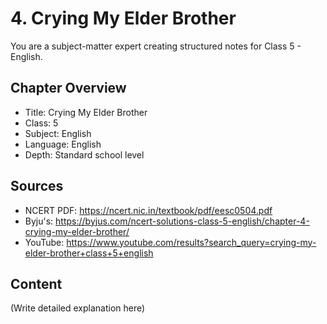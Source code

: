 # 4. Crying My Elder Brother

You are a subject-matter expert creating structured notes for Class 5 - English.

## Chapter Overview
- Title: Crying My Elder Brother
- Class: 5
- Subject: English
- Language: English
- Depth: Standard school level

## Sources
- NCERT PDF: https://ncert.nic.in/textbook/pdf/eesc0504.pdf
- Byju's: https://byjus.com/ncert-solutions-class-5-english/chapter-4-crying-my-elder-brother/
- YouTube: https://www.youtube.com/results?search_query=crying-my-elder-brother+class+5+english

## Content
(Write detailed explanation here)
